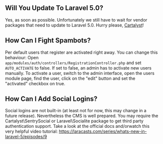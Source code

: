 ## Will You Update To Laravel 5.0?

Yes, as soon as possible. Unfortunately we still have to wait for vendor packages that need to update to Laravel 5.0. Hurry please, [Cartalyst](https://medium.com/cartalyst-development/laravel-5-support-4c11e01c3337)!

## How Can I Fight Spambots?

Per default users that register are activated right away. You can change this behaviour: Open `app/modules/auth/controllers/RegistrationController.php` and set `AUTO_ACTIVATE` to false. If set to false, an admin has to activate new users manually. To activate a user, switch to the admin interface, open the users module page, find the user, click on the "edit" button and set the "activated" checkbox on true.

## How Can I Add Social Logins?

Social logins are not built-in (at least not for now, this may change in a future release). Nevertheless the CMS is well prepared. You may require the Cartalyst\SentrySocial or Laravel\Socialite package to get third party authentication support. Take a look at the official docs and/orwatch this very helpful video tutorial: https://laracasts.com/series/whats-new-in-laravel-5/episodes/9